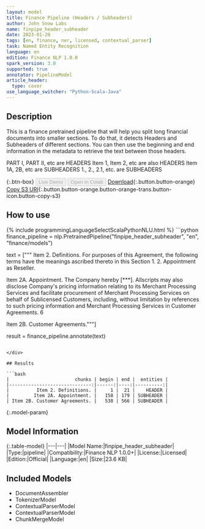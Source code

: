 ```yaml
---
layout: model
title: Finance Pipeline (Headers / Subheaders)
author: John Snow Labs
name: finpipe_header_subheader
date: 2023-01-20
tags: [en, finance, ner, licensed, contextual_parser]
task: Named Entity Recognition
language: en
edition: Finance NLP 1.0.0
spark_version: 3.0
supported: true
annotator: PipelineModel
article_header:
  type: cover
use_language_switcher: "Python-Scala-Java"
---
```


## Description

This is a finance pretrained pipeline that will help you split long financial documents into smaller sections. To do that, it detects Headers and Subheaders of different sections. You can then use the beginning and end information in the metadata to retrieve the text between those headers.

PART I, PART II, etc are HEADERS
Item 1, Item 2, etc are also HEADERS
Item 1A, 2B, etc are SUBHEADERS
1., 2., 2.1, etc. are SUBHEADERS

{:.btn-box}
<button class="button button-orange" disabled>Live Demo</button>
<button class="button button-orange" disabled>Open in Colab</button>
[Download](https://s3.amazonaws.com/auxdata.johnsnowlabs.com/finance/models/finpipe_header_subheader_en_1.0.0_3.0_1674243435691.zip){:.button.button-orange}
[Copy S3 URI](s3://auxdata.johnsnowlabs.com/finance/models/finpipe_header_subheader_en_1.0.0_3.0_1674243435691.zip){:.button.button-orange.button-orange-trans.button-icon.button-copy-s3}

## How to use



<div class="tabs-box" markdown="1">
{% include programmingLanguageSelectScalaPythonNLU.html %}
```python
finance_pipeline = nlp.PretrainedPipeline("finpipe_header_subheader", "en", "finance/models")

text = ["""
Item 2. Definitions. 
For purposes of this Agreement, the following terms have the meanings ascribed thereto in this Section 1. 2. Appointment as Reseller.

Item 2A. Appointment. 
The Company hereby [***]. Allscripts may also disclose Company's pricing information relating to its Merchant Processing Services and facilitate procurement of Merchant Processing Services on behalf of Sublicensed Customers, including, without limitation by references to such pricing information and Merchant Processing Services in Customer Agreements. 6

Item 2B. Customer Agreements."""]

result = finance_pipeline.annotate(text)
```

</div>

## Results

```bash
|                        chunks | begin | end |  entities |
|------------------------------:|------:|----:|----------:|
|          Item 2. Definitions. |     1 |  21 |    HEADER |
|         Item 2A. Appointment. |   158 | 179 | SUBHEADER |
| Item 2B. Customer Agreements. |   538 | 566 | SUBHEADER |
```

{:.model-param}
## Model Information

{:.table-model}
|---|---|
|Model Name:|finpipe_header_subheader|
|Type:|pipeline|
|Compatibility:|Finance NLP 1.0.0+|
|License:|Licensed|
|Edition:|Official|
|Language:|en|
|Size:|23.6 KB|

## Included Models

- DocumentAssembler
- TokenizerModel
- ContextualParserModel
- ContextualParserModel
- ChunkMergeModel